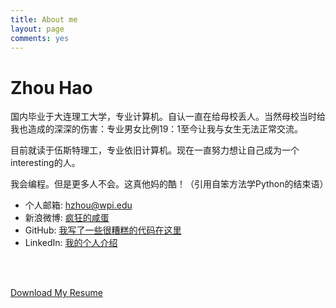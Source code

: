```yaml
---
title: About me
layout: page
comments: yes
---
```


<script type="text/javascript">
	var tpj=jQuery;
	tpj.noConflict();
	tpj(document).ready(function() {
		tpj('.about_tab').attr('class', 'current_page_item');})
</script>
<div class="middle_inner">
	<h1>Zhou Hao</h1>
	<p>国内毕业于大连理工大学，专业计算机。自认一直在给母校丢人。当然母校当时给我也造成的深深的伤害：专业男女比例19：1至今让我与女生无法正常交流。</p> 
	<p>目前就读于伍斯特理工，专业依旧计算机。现在一直努力想让自己成为一个interesting的人。</p>   
	<p>我会编程。但是更多人不会。这真他妈的酷！（引用自笨方法学Python的结束语） </p>
	<ul>
		<li>个人邮箱: <a href="mailto:hzhou@wpi.edu"> hzhou@wpi.edu</a></li>    
		<li>新浪微博: <a href="http://weibo.com/sbzhouhao">疯狂的咸蛋</a></li>  
		<li>GitHub:   <a href="http://github.com/zhouhao">我写了一些很糟糕的代码在这里</a></li>  
		<li>LinkedIn: <a href="http://www.linkedin.com/in/sbzhouhao">我的个人介绍</a></li>  
	</ul>
	<br/><br/>
</div>

[Download My Resume](/resume/Resume_Hao_Zhou_11022013.pdf)